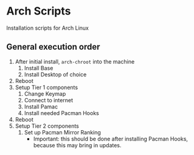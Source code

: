 # Arch Scripts
Installation scripts for Arch Linux

## General execution order
1. After initial install, `arch-chroot` into the machine
    1. Install Base
    2. Install Desktop of choice
2. Reboot
3. Setup Tier 1 components
    1. Change Keymap
    2. Connect to internet
    3. Install Pamac
    4. Install needed Pacman Hooks
4. Reboot
5. Setup Tier 2 components
    1. Set up Pacman Mirror Ranking
        * Important: this should be done after installing Pacman Hooks, because this may bring in updates.
